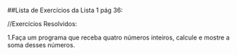 ##Lista de Exercícios da Lista 1 pág 36:

//Exercícios Resolvidos:

1.Faça um programa que receba quatro números inteiros, calcule e mostre a soma desses números.
